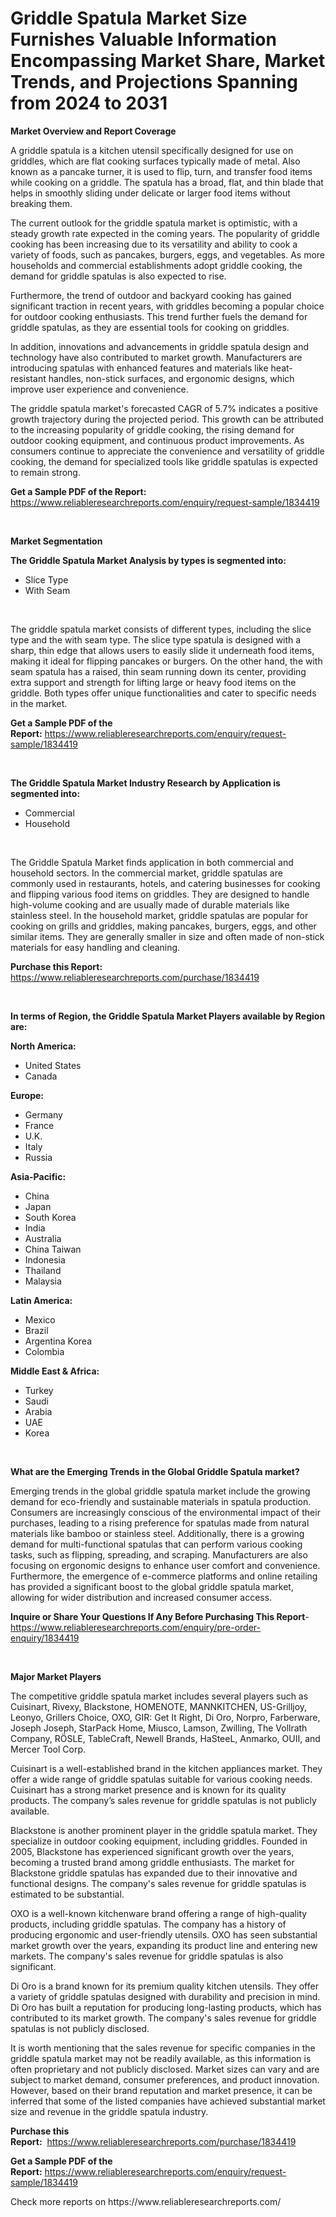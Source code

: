 <p><h1>Griddle Spatula Market Size Furnishes Valuable Information Encompassing Market Share, Market Trends, and Projections Spanning from 2024 to 2031</h1></p><p><strong>Market Overview and Report Coverage</strong></p>
<p><p>A griddle spatula is a kitchen utensil specifically designed for use on griddles, which are flat cooking surfaces typically made of metal. Also known as a pancake turner, it is used to flip, turn, and transfer food items while cooking on a griddle. The spatula has a broad, flat, and thin blade that helps in smoothly sliding under delicate or larger food items without breaking them.</p><p>The current outlook for the griddle spatula market is optimistic, with a steady growth rate expected in the coming years. The popularity of griddle cooking has been increasing due to its versatility and ability to cook a variety of foods, such as pancakes, burgers, eggs, and vegetables. As more households and commercial establishments adopt griddle cooking, the demand for griddle spatulas is also expected to rise.</p><p>Furthermore, the trend of outdoor and backyard cooking has gained significant traction in recent years, with griddles becoming a popular choice for outdoor cooking enthusiasts. This trend further fuels the demand for griddle spatulas, as they are essential tools for cooking on griddles.</p><p>In addition, innovations and advancements in griddle spatula design and technology have also contributed to market growth. Manufacturers are introducing spatulas with enhanced features and materials like heat-resistant handles, non-stick surfaces, and ergonomic designs, which improve user experience and convenience.</p><p>The griddle spatula market's forecasted CAGR of 5.7% indicates a positive growth trajectory during the projected period. This growth can be attributed to the increasing popularity of griddle cooking, the rising demand for outdoor cooking equipment, and continuous product improvements. As consumers continue to appreciate the convenience and versatility of griddle cooking, the demand for specialized tools like griddle spatulas is expected to remain strong.</p></p>
<p><strong>Get a Sample PDF of the Report:</strong> <a href="https://www.reliableresearchreports.com/enquiry/request-sample/1834419">https://www.reliableresearchreports.com/enquiry/request-sample/1834419</a></p>
<p>&nbsp;</p>
<p><strong>Market Segmentation</strong></p>
<p><strong>The Griddle Spatula Market Analysis by types is segmented into:</strong></p>
<p><ul><li>Slice Type</li><li>With Seam</li></ul></p>
<p>&nbsp;</p>
<p><p>The griddle spatula market consists of different types, including the slice type and the with seam type. The slice type spatula is designed with a sharp, thin edge that allows users to easily slide it underneath food items, making it ideal for flipping pancakes or burgers. On the other hand, the with seam spatula has a raised, thin seam running down its center, providing extra support and strength for lifting large or heavy food items on the griddle. Both types offer unique functionalities and cater to specific needs in the market.</p></p>
<p><strong>Get a Sample PDF of the Report:</strong>&nbsp;<a href="https://www.reliableresearchreports.com/enquiry/request-sample/1834419">https://www.reliableresearchreports.com/enquiry/request-sample/1834419</a></p>
<p>&nbsp;</p>
<p><strong>The Griddle Spatula Market Industry Research by Application is segmented into:</strong></p>
<p><ul><li>Commercial</li><li>Household</li></ul></p>
<p>&nbsp;</p>
<p><p>The Griddle Spatula Market finds application in both commercial and household sectors. In the commercial market, griddle spatulas are commonly used in restaurants, hotels, and catering businesses for cooking and flipping various food items on griddles. They are designed to handle high-volume cooking and are usually made of durable materials like stainless steel. In the household market, griddle spatulas are popular for cooking on grills and griddles, making pancakes, burgers, eggs, and other similar items. They are generally smaller in size and often made of non-stick materials for easy handling and cleaning.</p></p>
<p><strong>Purchase this Report:</strong>&nbsp; <a href="https://www.reliableresearchreports.com/purchase/1834419">https://www.reliableresearchreports.com/purchase/1834419</a></p>
<p>&nbsp;</p>
<p><strong>In terms of Region, the Griddle Spatula Market Players available by Region are:</strong></p>
<p>
    <p> <strong> North America: </strong>
        <ul>
            <li>United States</li>
            <li>Canada</li>
        </ul>
        </p> 
    <p> <strong> Europe: </strong>
        <ul>
            <li>Germany</li>
            <li>France</li>
            <li>U.K.</li>
            <li>Italy</li>
            <li>Russia</li>
        </ul>
        </p> 
    <p> <strong> Asia-Pacific: </strong>
        <ul>
            <li>China</li>
            <li>Japan</li>
            <li>South Korea</li>
            <li>India</li>
            <li>Australia</li>
            <li>China Taiwan</li>
            <li>Indonesia</li>
            <li>Thailand</li>
            <li>Malaysia</li>
        </ul>
        </p> 
    <p> <strong> Latin America: </strong>
        <ul>
            <li>Mexico</li>
            <li>Brazil</li>
            <li>Argentina Korea</li>
            <li>Colombia</li>
        </ul>
        </p> 
    <p> <strong> Middle East & Africa: </strong>
        <ul>
            <li>Turkey</li>
            <li>Saudi</li>
            <li>Arabia</li>
            <li>UAE</li>
            <li>Korea</li>
        </ul>
    </p>
    </p>
<p>&nbsp;</p>
<p><strong>What are the Emerging Trends in the Global Griddle Spatula market?</strong></p>
<p><p>Emerging trends in the global griddle spatula market include the growing demand for eco-friendly and sustainable materials in spatula production. Consumers are increasingly conscious of the environmental impact of their purchases, leading to a rising preference for spatulas made from natural materials like bamboo or stainless steel. Additionally, there is a growing demand for multi-functional spatulas that can perform various cooking tasks, such as flipping, spreading, and scraping. Manufacturers are also focusing on ergonomic designs to enhance user comfort and convenience. Furthermore, the emergence of e-commerce platforms and online retailing has provided a significant boost to the global griddle spatula market, allowing for wider distribution and increased consumer access.</p></p>
<p><strong>Inquire or Share Your Questions If Any Before Purchasing This Report</strong>- <a href="https://www.reliableresearchreports.com/enquiry/pre-order-enquiry/1834419">https://www.reliableresearchreports.com/enquiry/pre-order-enquiry/1834419</a></p>
<p>&nbsp;</p>
<p><strong>Major Market Players</strong></p>
<p><p>The competitive griddle spatula market includes several players such as Cuisinart, Rivexy, Blackstone, HOMENOTE, MANNKITCHEN, US-Grilljoy, Leonyo, Grillers Choice, OXO, GIR: Get It Right, Di Oro, Norpro, Farberware, Joseph Joseph, StarPack Home, Miusco, Lamson, Zwilling, The Vollrath Company, RÖSLE, TableCraft, Newell Brands, HaSteeL, Anmarko, OUII, and Mercer Tool Corp.</p><p>Cuisinart is a well-established brand in the kitchen appliances market. They offer a wide range of griddle spatulas suitable for various cooking needs. Cuisinart has a strong market presence and is known for its quality products. The company’s sales revenue for griddle spatulas is not publicly available.</p><p>Blackstone is another prominent player in the griddle spatula market. They specialize in outdoor cooking equipment, including griddles. Founded in 2005, Blackstone has experienced significant growth over the years, becoming a trusted brand among griddle enthusiasts. The market for Blackstone griddle spatulas has expanded due to their innovative and functional designs. The company's sales revenue for griddle spatulas is estimated to be substantial.</p><p>OXO is a well-known kitchenware brand offering a range of high-quality products, including griddle spatulas. The company has a history of producing ergonomic and user-friendly utensils. OXO has seen substantial market growth over the years, expanding its product line and entering new markets. The company's sales revenue for griddle spatulas is also significant.</p><p>Di Oro is a brand known for its premium quality kitchen utensils. They offer a variety of griddle spatulas designed with durability and precision in mind. Di Oro has built a reputation for producing long-lasting products, which has contributed to its market growth. The company's sales revenue for griddle spatulas is not publicly disclosed.</p><p>It is worth mentioning that the sales revenue for specific companies in the griddle spatula market may not be readily available, as this information is often proprietary and not publicly disclosed. Market sizes can vary and are subject to market demand, consumer preferences, and product innovation. However, based on their brand reputation and market presence, it can be inferred that some of the listed companies have achieved substantial market size and revenue in the griddle spatula industry.</p></p>
<p><strong>Purchase this Report:</strong>&nbsp;&nbsp;<a href="https://www.reliableresearchreports.com/purchase/1834419">https://www.reliableresearchreports.com/purchase/1834419</a></p>
<p></p>
<p><strong>Get a Sample PDF of the Report:</strong>&nbsp;<a href="https://www.reliableresearchreports.com/enquiry/request-sample/1834419">https://www.reliableresearchreports.com/enquiry/request-sample/1834419</a></p>
<p>Check more reports on https://www.reliableresearchreports.com/</p>